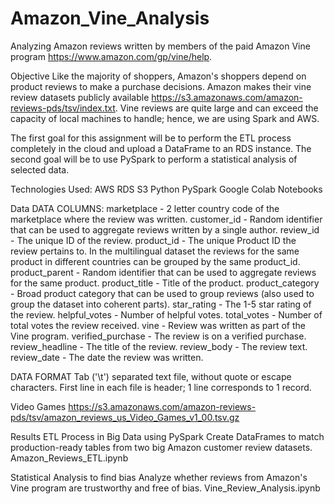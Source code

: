 # Amazon_Vine_Analysis

Analyzing Amazon reviews written by members of the paid Amazon Vine program https://www.amazon.com/gp/vine/help.

Objective
Like the majority of shoppers, Amazon's shoppers depend on product reviews to make a purchase decisions. Amazon makes their vine review datasets publicly available https://s3.amazonaws.com/amazon-reviews-pds/tsv/index.txt. Vine reviews are quite large and can exceed the capacity of local machines to handle; hence, we are using Spark and AWS.

The first goal for this assignment will be to perform the ETL process completely in the cloud and upload a DataFrame to an RDS instance. The second goal will be to use PySpark to perform a statistical analysis of selected data.

Technologies Used: AWS RDS S3 Python PySpark Google Colab Notebooks

Data
DATA COLUMNS: marketplace - 2 letter country code of the marketplace where the review was written. customer_id - Random identifier that can be used to aggregate reviews written by a single author. review_id - The unique ID of the review. product_id - The unique Product ID the review pertains to. In the multilingual dataset the reviews for the same product in different countries can be grouped by the same product_id. product_parent - Random identifier that can be used to aggregate reviews for the same product. product_title - Title of the product. product_category - Broad product category that can be used to group reviews (also used to group the dataset into coherent parts). star_rating - The 1-5 star rating of the review. helpful_votes - Number of helpful votes. total_votes - Number of total votes the review received. vine - Review was written as part of the Vine program. verified_purchase - The review is on a verified purchase. review_headline - The title of the review. review_body - The review text. review_date - The date the review was written.

DATA FORMAT Tab ('\t') separated text file, without quote or escape characters. First line in each file is header; 1 line corresponds to 1 record.

Video Games https://s3.amazonaws.com/amazon-reviews-pds/tsv/amazon_reviews_us_Video_Games_v1_00.tsv.gz

Results
ETL Process in Big Data using PySpark
Create DataFrames to match production-ready tables from two big Amazon customer review datasets. Amazon_Reviews_ETL.ipynb

Statistical Analysis to find bias
Analyze whether reviews from Amazon's Vine program are trustworthy and free of bias. Vine_Review_Analysis.ipynb
